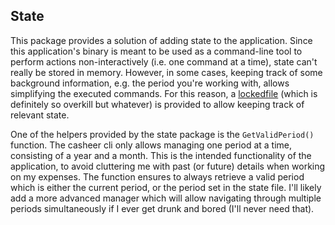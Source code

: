 State
-----

This package provides a solution of adding state to the application. Since this application's binary is meant to be used as a command-line tool to perform actions non-interactively (i.e. one command at a time), state can't really be stored in memory. However, in some cases, keeping track of some background information, e.g. the period you're working with, allows simplifying the executed commands. For this reason, a [lockedfile](https://pkg.go.dev/cmd/go/internal/lockedfile) (which is definitely so overkill but whatever) is provided to allow keeping track of relevant state.

One of the helpers provided by the state package is the `GetValidPeriod()` function. The casheer cli only allows managing one period at a time, consisting of a year and a month. This is the intended functionality of the application, to avoid cluttering me with past (or future) details when working on my expenses. The function ensures to always retrieve a valid period which is either the current period, or the period set in the state file. I'll likely add a more advanced manager which will allow navigating through multiple periods simultaneously if I ever get drunk and bored (I'll never need that).